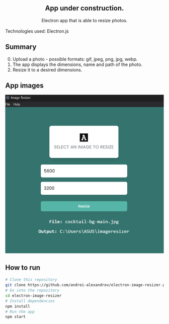 <div align="center">
  <h2>App under construction.</h2>
  <span>Electron app that is able to resize photos.</span>
</div>
<br />
Technologies used: Electron.js

## Summary

0. Upload a photo - possible formats: gif, jpeg, png, jpg, webp.
1. The app displays the dimensions, name and path of the photo.
2. Resize it to a desired dimensions.

## App images

![imageResizer](./assets/img-resizer.png)

## How to run

```bash
# Clone this repository
git clone https://github.com/andrei-alexandrov/electron-image-resizer.git
# Go into the repository
cd electron-image-resizer
# Install dependencies
npm install
# Run the app
npm start
```
